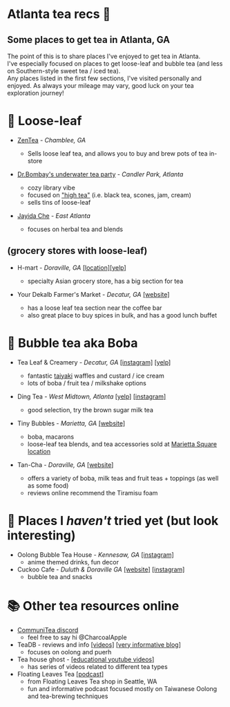 # Atlanta tea recs 🦖
## Some places to get tea in Atlanta, GA

The point of this is to share places I've enjoyed to get tea in Atlanta.  
I've especially focused on places to get loose-leaf and bubble tea (and less on Southern-style sweet tea / iced tea).  
Any places listed in the first few sections, I've visited personally and enjoyed. 
As always your mileage may vary, good luck on your tea exploration journey!   


# 🍃 Loose-leaf
- [ZenTea](https://zenteaco.com/) - *Chamblee, GA*
  - Sells loose leaf tea, and allows you to buy and brew pots of tea in-store

- [Dr.Bombay's underwater tea party](https://www.drbombays.com/) - *Candler Park, Atlanta*
  - cozy library vibe
  - focused on ["high tea"](https://en.wikipedia.org/wiki/Tea_(meal)#Evening_high_tea) (i.e. black tea, scones, jam, cream)
  - sells tins of loose-leaf

- [Jayida Che](https://jayidache.com/) - *East Atlanta*
  - focuses on herbal tea and blends

## (grocery stores with loose-leaf)

- H-mart - *Doraville, GA* [[location]](https://www.hmart.com/storelocator/index/index/id/9/)[[yelp]](https://www.yelp.com/search?find_desc=Super+H+Mart&find_loc=Buford+Hwy+NE%2C+Atlanta%2C+GA)
  - specialty Asian grocery store, has a big section for tea

- Your Dekalb Farmer's Market - *Decatur, GA* [[website]](http://www.dekalbfarmersmarket.com/)
  - has a loose leaf tea section near the coffee bar
  - also great place to buy spices in bulk, and has a good lunch buffet

# 🧋 Bubble tea aka Boba
- Tea Leaf & Creamery - *Decatur, GA* [[instagram]](https://www.instagram.com/tealeafcreamery/?hl=en) [[yelp]](https://www.yelp.com/biz/tea-leaf-and-creamery-decatur-2)
  - fantastic [taiyaki](https://en.wikipedia.org/wiki/Taiyaki) waffles and custard / ice cream
  - lots of boba / fruit tea / milkshake options

- Ding Tea - *West Midtown, Atlanta* [[yelp]](https://www.yelp.com/biz/ding-tea-atlanta-atlanta) [[instagram]](https://www.instagram.com/dingteaatlanta/?hl=en)
  - good selection, try the brown sugar milk tea

- Tiny Bubbles - *Marietta, GA* [[website]](http://www.tinybubblesteabar.com/)
  - boba, macarons
  - loose-leaf tea blends, and tea accessories sold at [Marietta Square location](http://www.tinybubblesteabar.com/contact-uslocations-1)

- Tan-Cha - *Doraville, GA* [[website]](https://www.yelp.com/biz/tan-cha-doraville-2)
  - offers a variety of boba, milk teas and fruit teas + toppings (as well as some food)
  - reviews online recommend the Tiramisu foam 

# 🚧 Places I *haven't* tried yet (but look interesting)
- Oolong Bubble Tea House - *Kennesaw, GA* [[instagram]](https://www.instagram.com/oolongatl/?hl=en)
  - anime themed drinks, fun decor  
- Cuckoo Cafe - *Duluth & Doraville GA* [[website]](https://www.cuckooscafeduluth.com/) [[instagram]](https://www.instagram.com/cuckoos.cafe/?hl=en)
  - bubble tea and snacks

# 📚 Other tea resources online 
- [CommuniTea discord](discord.gg/tea)
  - feel free to say hi @CharcoalApple
- TeaDB - reviews and info [[videos]](https://youtu.be/Tvu3Y14m5tA) [[very informative blog]](https://teadb.org/)
  - focuses on oolong and puerh
- Tea house ghost - [[educational youtube videos]](https://youtu.be/OZ_7sfEf9-8)
  - has series of videos related to different tea types
- Floating Leaves Tea [[podcast]](https://floatingleaves.podbean.com/)
  - from Floating Leaves Tea shop in Seattle, WA
  - fun and informative podcast focused mostly on Taiwanese Oolong and tea-brewing techniques
